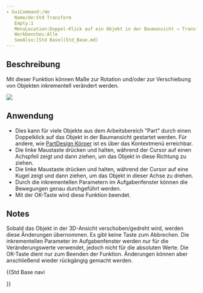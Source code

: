 ```yaml
---
- GuiCommand:/de
   Name/de:Std Transform
   Empty:1
   MenuLocation:Doppel-Klick auf ein Objekt in der Baumansicht → Transform
   Workbenches:Alle
   SeeAlso:[Std Base](Std_Base.md)
---
```



</div>

## Beschreibung

Mit dieser Funktion können Maße zur Rotation und/oder zur Verschiebung von Objekten inkrementell verändert werden.

![](images/Manipulators.png )

## Anwendung


<div class="mw-translate-fuzzy">

-   Dies kann für viele Objekte aus dem Arbeitsbereich \"Part\" durch einen Doppelklick auf das Objekt in der Baumansicht gestartet werden. Für andere, wie [PartDesign Körper](PartDesign_Körper.md) ist es über das Kontextmenü erreichbar.
-   Die linke Maustaste drücken und halten, während der Cursor auf einen Achspfeil zeigt und dann ziehen, um das Objekt in diese Richtung zu ziehen.
-   Die linke Maustaste drücken und halten, während der Cursor auf eine Kugel zeigt und dann ziehen, um das Objekt in dieser Achse zu drehen.
-   Durch die inkrementellen Parametern im Aufgabenfenster können die Bewegungen genau durchgeführt werden.
-   Mit der OK-Taste wird diese Funktion beendet.


</div>

## Notes


<div class="mw-translate-fuzzy">

Sobald das Objekt in der 3D-Ansicht verschoben/gedreht wird, werden diese Änderungen übernommen. Es gibt keine Taste zum Abbrechen. Die inkrementellen Parameter im Aufgabenfenster werden nur für die Veränderungswerte verwendet, jedoch nicht für die absoluten Werte. Die OK-Taste dient nur zum Beenden der Funktion. Änderungen können aber anschließend wieder rückgängig gemacht werden.


</div>





{{Std Base navi

}} 
